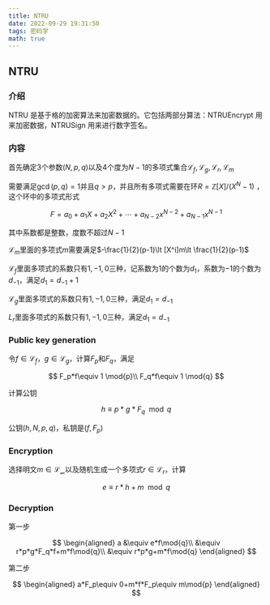 ```yaml
---
title: NTRU
date: 2022-09-29 19:31:50
tags: 密码学
math: true
---
```


## NTRU

### 介绍

NTRU 是基于格的加密算法来加密数据的。它包括两部分算法：NTRUEncrypt 用来加密数据，NTRUSign 用来进行数字签名。

### 内容

首先确定$3$个参数$(N,p,q)$以及$4$个度为$N-1$的多项式集合$\mathcal{L}_f,\mathcal{L}_g,\mathcal{L}_r,\mathcal{L}_m$

需要满足$\gcd(p,q)=1$并且$q>p$，并且所有多项式需要在环$R=\mathbb{Z}[X]/(X^N-1)$ ，这个环中的多项式形式

$$
F=a_0+a_1X+a_2X^2+\cdots+a_{N-2}x^{N-2}+a_{N-1}x^{N-1}
$$

其中系数都是整数，度数不超过$N-1$

$\mathcal{L}_m$里面的多项式$m$需要满足$-\frac{1}{2}(p-1)\lt [X^i]m\lt \frac{1}{2}(p-1)$

$\mathcal{L}_f$里面多项式的系数只有$1,-1,0$三种，记系数为$1$的个数为$d_1$，系数为$-1$的个数为 $d_{-1}$，满足$d_1=d_{-1}+1$

$\mathcal{L}_g$里面多项式的系数只有$1,-1,0$三种，满足$d_1=d_{-1}$

$L_{r}$里面多项式的系数只有$1,-1,0$三种，满足$d_1=d_{-1}$

### Public key generation

令$f\in \mathcal{L}_f$，$g\in \mathcal{L}_g$，计算$F_p$和$F_q$，满足

$$
F_p*f\equiv 1 \mod{p}\\
F_q*f\equiv 1 \mod{q}
$$

计算公钥

$$
h\equiv p*g*F_q\mod{q}
$$

公钥$(h,N,p,q)$，私钥是$(f,F_p)$

### Encryption

选择明文$m\in \mathcal{L_m}$以及随机生成一个多项式$r\in \mathcal{L}_r$，计算

$$
e\equiv r*h+m\mod{q}
$$

### Decryption

第一步

$$
\begin{aligned}
a &\equiv  e*f\mod{q}\\
&\equiv r*p*g*F_q*f+m*f\mod{q}\\
&\equiv r*p*g+m*f\mod{q}
\end{aligned}
$$

第二步

$$
\begin{aligned}
a*F_p\equiv 0+m*f*F_p\equiv m\mod{p}
\end{aligned}
$$
